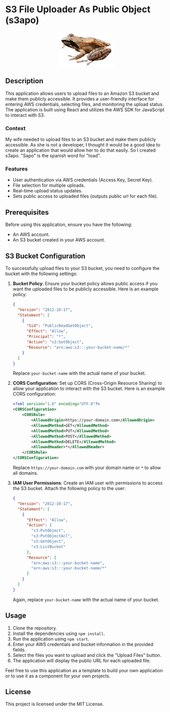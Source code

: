 # S3 File Uploader As Public Object (s3apo)

<p align="center">
  <img src="public/sapo.png" alt="s3apo Logo"/>
</p>

## Description

This application allows users to upload files to an Amazon S3 bucket and make them publicly accessible. It provides a user-friendly interface for entering AWS credentials, selecting files, and monitoring the upload status. The application is built using React and utilizes the AWS SDK for JavaScript to interact with S3.

### Context

My wife needed to upload files to an S3 bucket and make them publicly accessible. As she is not a developer, I thought it would be a good idea to create an application that would allow her to do that easily. So I created s3apo. "Sapo" is the spanish word for "toad".

### Features

- User authentication via AWS credentials (Access Key, Secret Key).
- File selection for multiple uploads.
- Real-time upload status updates.
- Sets public access to uploaded files (outputs public url for each file).

## Prerequisites

Before using this application, ensure you have the following:

- An AWS account.
- An S3 bucket created in your AWS account.

## S3 Bucket Configuration

To successfully upload files to your S3 bucket, you need to configure the bucket with the following settings:

1. **Bucket Policy**: Ensure your bucket policy allows public access if you want the uploaded files to be publicly accessible. Here is an example policy:

   ```json
   {
     "Version": "2012-10-17",
     "Statement": [
       {
         "Sid": "PublicReadGetObject",
         "Effect": "Allow",
         "Principal": "*",
         "Action": "s3:GetObject",
         "Resource": "arn:aws:s3:::your-bucket-name/*"
       }
     ]
   }
   ```

   Replace `your-bucket-name` with the actual name of your bucket.

2. **CORS Configuration**: Set up CORS (Cross-Origin Resource Sharing) to allow your application to interact with the S3 bucket. Here is an example CORS configuration:

   ```xml
   <?xml version="1.0" encoding="UTF-8"?>
   <CORSConfiguration>
       <CORSRule>
           <AllowedOrigin>https://your-domain.com</AllowedOrigin>
           <AllowedMethod>GET</AllowedMethod>
           <AllowedMethod>PUT</AllowedMethod>
           <AllowedMethod>POST</AllowedMethod>
           <AllowedMethod>DELETE</AllowedMethod>
           <AllowedHeader>*</AllowedHeader>
       </CORSRule>
   </CORSConfiguration>
   ```

   Replace `https://your-domain.com` with your domain name or `*` to allow all domains.

3. **IAM User Permissions**: Create an IAM user with permissions to access the S3 bucket. Attach the following policy to the user:

   ```json
   {
     "Version": "2012-10-17",
     "Statement": [
       {
         "Effect": "Allow",
         "Action": [
           "s3:PutObject",
           "s3:PutObjectAcl",
           "s3:GetObject",
           "s3:ListBucket"
         ],
         "Resource": [
           "arn:aws:s3:::your-bucket-name",
           "arn:aws:s3:::your-bucket-name/*"
         ]
       }
     ]
   }
   ```

   Again, replace `your-bucket-name` with the actual name of your bucket.

## Usage

1. Clone the repository.
2. Install the dependencies using `npm install`.
3. Run the application using `npm start`.
4. Enter your AWS credentials and bucket information in the provided fields.
5. Select the files you want to upload and click the "Upload Files" button.
6. The application will display the public URL for each uploaded file.

Feel free to use this application as a template to build your own application or to use it as a component for your own projects.

## License

This project is licensed under the MIT License.